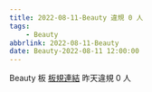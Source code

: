 ```yaml
---
title: 2022-08-11-Beauty 違規 0 人
tags:
    - Beauty
abbrlink: 2022-08-11-Beauty
date: Beauty-2022-08-11 12:00:00
---
```

Beauty 板 [板規連結](https://www.ptt.cc/bbs/Beauty/M.1630069980.A.84B.html)
昨天違規 0 人
